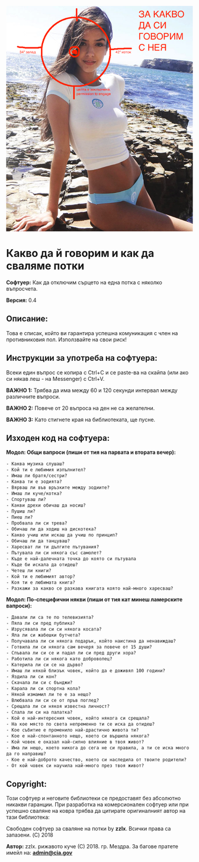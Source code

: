 ![Banner](https://raw.githubusercontent.com/drdre/kak-da-svaliame-potki/master/img/potak_hero-poster.png)

Какво да й говорим и как да сваляме потки
===========================================

**Софтуер:** Как да отключим сърцето на една потка с няколко въпросчета.

**Версия:** 0.4

Описание:
-----------------------------------
Това е списак, който ви гарантира успешна комуникация с член на противниковия пол.
Използвайте на свои риск!

Инструкции за употреба на софтуера:
-----------------------------------
Всеки един въпрос се копира с Ctrl+C и се paste-ва на скайпа (или ако си някав леш - на Messenger) с Ctrl+V.

**ВАЖНО 1:** Трябва да има между 60 и 120 секунди интервал между различните въпроси.

**ВАЖНО 2:** Повече от 20 въпроса на ден не са желателни.

**ВАЖНО 3:** Като стигнете края на библиотеката, ще пусне.

Изходен код на софтуера:
-----------------------------------

**Модол: Общи вапроси (пиши от тия на парвата и втората вечер):**
```
- Каква музика слушаш?
- Кой ти е любимия изпълнител?
- Имаш ли братя/сестри?
- Каква ти е зодията?
- Вярваш ли във връзките между зодиите?
- Имаш ли куче/котка?
- Спортуваш ли?
- Какви дрехи обичаш да носиш?
- Пушиш ли?
- Пиеш ли?
- Пробвала ли си трева?
- Обичаш ли да ходиш на дискотека?
- Какво учиш или искаш да учиш по принцип?
- Обичаш ли да танцуваш?
- Харесват ли ти дългите пътувания?
- Пътувала ли си някога със самолет?
- Къде е най-далечната точка до която си пътувала
- Къде би искала да отидеш?
- Четеш ли книги?
- Кой ти е любимият автор?
- Коя ти е любимата книга?
- Разкажи за какво се разкава книгата която най-много харесваш?
```

**Модол: По-специфични някви (пиши от тия кат минеш ламерските вапроси):**
```
- Давали ли са те по телевизията?
- Пяла ли си пред публика?
- Изрусявала ли си си някога косата?
- Яла ли си жабешки бутчета?
- Получавала ли си някога подарък, който наистина да ненавиждаш? 
- Готвила ли си някога сам вечеря за повече от 15 души?
- Спъвала ли си се и падал ли си пред други хора?
- Работила ли си някога като доброволец?
- Катерила ли си се на дърво?
- Имаш ли някой близък човек, който да е доживял 100 години?
- Яздила ли си кон?
- Скачала ли си с бънджи?
- Карала ли си спортна кола?
- Някой измамил ли те е за нещо?
- Влюбвала ли си се от пръв поглед?
- Срещала ли си някоя известна личност?
- Спала ли си на палатка?
- Кой е най-интересния човек, който някога си срещала?
- На кое място по света непременно ти се иска да отидеш?
- Кое събитие е променило най-драстично живота ти?
- Кое е най-спонтанното нещо, което си вършила някога?
- Кой човек е оказал най-силно влияние в твоя живот?
- Има ли нещо, което никога до сега не си правила, а ти се иска много да го направиш?
- Кое е най-доброто качество, което си наследила от твоите родители?
- От кой човек си научила най-много през твоя живот?
```

Copyright:
-----------------------------------
Този софтуер и неговите библиотеки се предоставят без абсолютно никакви гаранции.
При разработка на комерсионален софтуер или при успешно сваляне на ковра трябва да цитирате оригиналният автор на тази библиотека:

Свободен софтуер за сваляне на потки by **zzlx**. Всички права са запазени. (C) 2018

**Автор:** zzlx. рижавото куче (С) 2018. гр. Мездра. 
За багове пратете имейл на: **admin@cia.gov**
